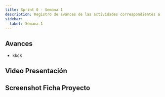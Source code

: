 ```yaml
---
title: Sprint 0 - Semana 1
description: Registro de avances de las actividades correspondientes a la Materia Integradora de ESPOL - PAO I 2025
sidebar:
  label: Semana 1
---
```


## Avances

- kkck

## Video Presentación

## Screenshot Ficha Proyecto
